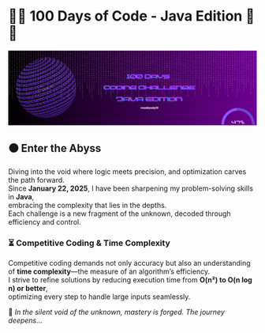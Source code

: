 # 🖤💜 100 Days of Code - Java Edition 💜🖤

![Banner](https://raw.githubusercontent.com/maddyady10/100DaysCoding/main/Banner.png)

## ⚫ Enter the Abyss
Diving into the void where logic meets precision, and optimization carves the path forward.  
Since **January 22, 2025**, I have been sharpening my problem-solving skills in **Java**,  
embracing the complexity that lies in the depths.  
Each challenge is a new fragment of the unknown, decoded through efficiency and control.  

### ⏳ Competitive Coding & Time Complexity
Competitive coding demands not only accuracy but also an understanding of **time complexity**—the measure of an algorithm’s efficiency.  
I strive to refine solutions by reducing execution time from **O(n²) to O(n log n) or better**,  
optimizing every step to handle large inputs seamlessly.


💜 *In the silent void of the unknown, mastery is forged. The journey deepens...*
